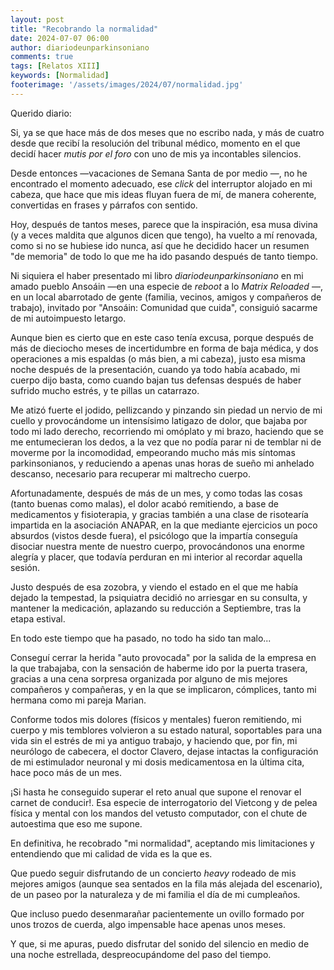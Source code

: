 ```yaml
---
layout: post
title: "Recobrando la normalidad"
date: 2024-07-07 06:00
author: diariodeunparkinsoniano
comments: true
tags: [Relatos XIII] 
keywords: [Normalidad]
footerimage: '/assets/images/2024/07/normalidad.jpg'
---
```

Querido diario:

Si, ya se que hace más de dos meses que no escribo nada, y más de cuatro desde que recibí la resolución del tribunal médico, momento en el que decidí hacer *mutis por el foro* con uno de mis ya incontables silencios.

Desde entonces —vacaciones de Semana Santa de por medio —, no he encontrado el momento adecuado, ese *click* del interruptor alojado en mi cabeza, que hace que mis ideas fluyan fuera de mí, de manera coherente, convertidas en frases y párrafos con sentido.

Hoy, después de tantos meses, parece que la inspiración, esa musa divina (y a veces maldita que algunos dicen que tengo), ha vuelto a mí renovada, como si no se hubiese ido nunca, así que he decidido hacer un resumen "de memoria" de todo lo que me ha ido pasando después de tanto tiempo.

Ni siquiera el haber presentado mi libro *diariodeunparkinsoniano* en mi amado pueblo Ansoáin —en una especie de *reboot* a lo *Matrix Reloaded* —, en un local abarrotado de gente (familia, vecinos, amigos y compañeros de trabajo), invitado por "Ansoáin: Comunidad que cuida", consiguió sacarme de mi autoimpuesto letargo.

Aunque bien es cierto que en este caso tenía excusa, porque después de más de dieciocho meses de incertidumbre en forma de baja médica, y dos operaciones a mis espaldas (o más bien, a mi cabeza), justo esa misma noche después de la presentación, cuando ya todo había acabado, mi cuerpo dijo basta, como cuando bajan tus defensas después de haber sufrido mucho estrés, y te pillas un catarrazo.

Me atizó fuerte el jodido, pellizcando y pinzando sin piedad un nervio de mi cuello y provocándome un intensísimo latigazo de dolor, que bajaba por todo mi lado derecho, recorriendo mi omóplato y mi brazo, haciendo que se me entumecieran los dedos, a la vez que no podía parar ni de temblar ni de moverme por la incomodidad, empeorando mucho más mis síntomas parkinsonianos, y reduciendo a apenas unas horas de sueño mi anhelado descanso, necesario para recuperar mi maltrecho cuerpo.

Afortunadamente, después de más de un mes, y como todas las cosas (tanto buenas como malas), el dolor acabó remitiendo, a base de medicamentos y fisioterapia, y gracias también a una clase de risotearía impartida en la asociación ANAPAR, en la que mediante ejercicios un poco absurdos (vistos desde fuera), el psicólogo que la impartía conseguía disociar nuestra mente de nuestro cuerpo, provocándonos una enorme alegría y placer, que todavía perduran en mi interior al recordar aquella sesión.

Justo después de esa zozobra, y viendo el estado en el que me había dejado la tempestad, la psiquiatra decidió no arriesgar en su consulta, y mantener la medicación, aplazando su reducción a Septiembre, tras la etapa estival.

En todo este tiempo que ha pasado, no todo ha sido tan malo...

Conseguí cerrar la herida "auto provocada" por la salida de la empresa en la que trabajaba, con la sensación de haberme ido por la puerta trasera, gracias a una cena sorpresa organizada por alguno de mis mejores compañeros y compañeras, y en la que se implicaron, cómplices, tanto mi hermana como mi pareja Marian.

Conforme todos mis dolores (físicos y mentales) fueron remitiendo, mi cuerpo y mis temblores volvieron a su estado natural, soportables para una vida sin el estrés de mi ya antiguo trabajo, y haciendo que, por fin, mi neurólogo de cabecera, el doctor Clavero, dejase intactas la configuración de mi estimulador neuronal y mi dosis medicamentosa en la última cita, hace poco más de un mes.

¡Si hasta he conseguido superar el reto anual que supone el renovar el carnet de conducir!. Esa especie de interrogatorio del Vietcong y de pelea física y mental con los mandos del vetusto computador, con el chute de autoestima que eso me supone.

En definitiva, he recobrado "mi normalidad", aceptando mis limitaciones y entendiendo que mi calidad de vida es la que es.

Que puedo seguir disfrutando de un  concierto *heavy* rodeado de mis mejores amigos (aunque sea sentados en la fila más alejada del escenario), de un paseo por la naturaleza y de mi familia el día de mi cumpleaños.

Que incluso puedo desenmarañar pacientemente un ovillo formado por unos trozos de cuerda, algo impensable hace apenas unos meses.

Y que, si me apuras, puedo disfrutar del sonido del silencio en medio de una noche estrellada, despreocupándome del paso del tiempo.
